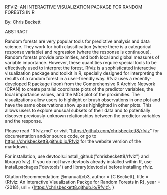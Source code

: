 RFVIZ: AN INTERACTIVE VISUALIZATION PACKAGE FOR RANDOM FORESTS IN R

By: Chris Beckett

ABSTRACT

Random forests are very popular tools for predictive analysis and data science. They work for both classification (where there is a categorical response variable) and regression (where the response is continuous). Random forests provide proximities, and both local and global measures of variable importance.  However, these quantities require special tools to be effectively used to interpret the forest. Rfviz is a sophisticated interactive visualization package and toolkit in R, specially designed for interpreting the results of a random forest in a user-friendly way. Rfviz uses a recently-developed R package (loon) from the Comprehensive R Archive Network (CRAN) to create parallel coordinate plots of the predictor variables, the local importance values, and the MDS plot of the proximities. The visualizations allow users to highlight or brush observations in one plot and have the same observations show up as highlighted in other plots. This allows users to explore unusual subsets of their data and to potentially discover previously-unknown relationships between the predictor variables and the response.

Please read "Rfviz.md" or visit "https://github.com/chrisbeckett8/rfviz" for documentation and/or source code, or go to https://chrisbeckett8.github.io/Rfviz for the website version of the markdown. 

For installation, use devtools::install_github("chrisbeckett8/rfviz") and library(rfviz). If you do not have devtools already installed within R, use install.packages("devtools") and library(devtools) before installing rfviz. 

Citation Recommendation:
@manual{cb3,
	author = {C Beckett},
	title = {Rfviz: An Interactive Visualization Packge for Random Forests in R},
	year = {2018},
	url = {https://chrisbeckett8.github.io/Rfviz},
}
